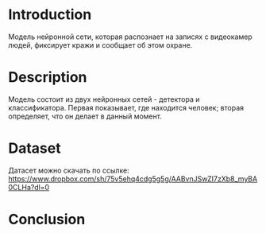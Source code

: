 # Introduction

Модель нейронной сети, которая распознает на записях с видеокамер людей, фиксирует кражи и сообщает об этом охране. 

# Description

Модель состоит из двух нейронных сетей - детектора и классификатора. Первая показывает, где находится человек; вторая определяет, что он делает в данный момент. 

# Dataset

Датасет можно скачать по ссылке: https://www.dropbox.com/sh/75v5ehq4cdg5g5g/AABvnJSwZI7zXb8_myBA0CLHa?dl=0

# Conclusion
